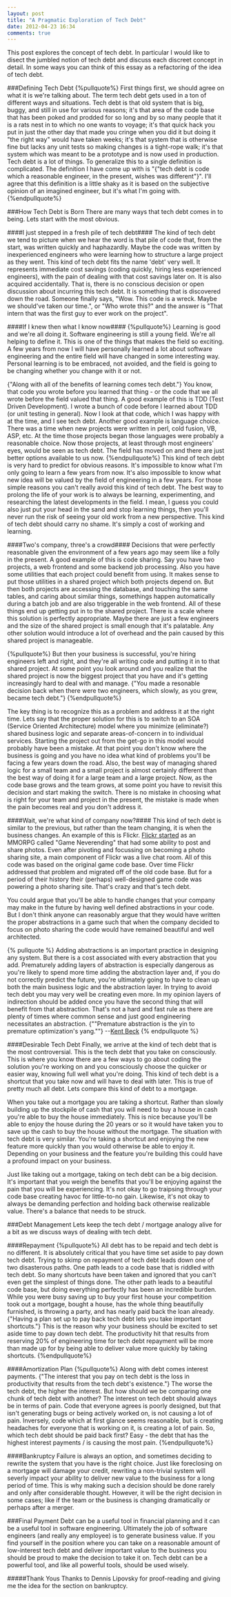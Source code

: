 ```yaml
---
layout: post
title: "A Pragmatic Exploration of Tech Debt"
date: 2012-04-23 16:34
comments: true
---
```


This post explores the concept of tech debt.  In particular I would like to disect the jumbled notion of tech debt and discuss each discreet concept in detail.  In some ways you can think of this essay as a refactoring of the idea of tech debt.

###Defining Tech Debt
{%pullquote%}
First things first, we should agree on what it is we're talking about.  The term tech debt gets used in a ton of different ways and situations.  Tech debt is that old system that is big, buggy, and still in use for various reasons; it's that area of the code base that has been poked and prodded for so long and by so many people that it is a rats nest in to which no one wants to voyage; it's that quick hack you put in just the other day that made you cringe when you did it but doing it "the right way" would have taken weeks; it's that system that is otherwise fine but lacks any unit tests so making changes is a tight-rope walk; it's that system which was meant to be a prototype and is now used in production.  Tech debt is a lot of things.  To generalize this to a single definition is complicated.  The definition I have come up with is "{"tech debt is code which a reasonable engineer, in the present, wishes was different"}".  I'll agree that this definition is a little shaky as it is based on the subjective opinion of an imagined engineer, but it's what I'm going with.
{%endpullquote%}

###How Tech Debt is Born
There are many ways that tech debt comes in to being.  Lets start with the most obvious.

####I just stepped in a fresh pile of tech debt####
The kind of tech debt we tend to picture when we hear the word is that pile of code that, from the start, was written quickly and haphazardly.  Maybe the code was written by inexperienced engineers who were learning how to structure a large project as they went.  This kind of tech debt fits the name 'debt' very well.  It represents immediate cost savings (coding quickly, hiring less experienced engineers), with the pain of dealing with that cost savings later on.  It is also acquired accidentally.  That is, there is no conscious decision or open discussion about incurring this tech debt.  It is something that is discovered down the road.  Someone finally says, "Wow.  This code is a wreck.  Maybe we should've taken our time.", or "Who wrote this?" and the answer is "That intern that was the first guy to ever work on the project".

####If I knew then what I know now####
{%pullquote%}
Learning is good and we're all doing it.  Software engineering is still a young field.  We're all helping to define it.  This is one of the things that makes the field so exciting.  A few years from now I will have personally learned a lot about software engineering and the entire field will have changed in some interesting way.  Personal learning is to be embraced, not avoided, and the field is going to be changing whether you change with it or not.

{"Along with all of the benefits of learning comes tech debt."}  You know, that code you wrote before you learned that thing - or the code that we all wrote before the field valued that thing.  A good example of this is TDD (Test Driven Development).  I wrote a bunch of code before I learned about TDD (or unit testing in general).  Now I look at that code, which I was happy with at the time, and I see tech debt.  Another good example is language choice.  There was a time when new projects were written in perl, cold fusion, VB, ASP, etc.  At the time those projects began those languages were probably a reasonable choice.  Now those projects, at least through most engineers' eyes, would be seen as tech debt.  The field has moved on and there are just better options available to us now.
{%endpullquote%}
This kind of tech debt is very hard to predict for obvious reasons.  It's impossible to know what I'm only going to learn a few years from now.  It's also impossible to know what new idea will be valued by the field of engineering in a few years.  For those simple reasons you can't really avoid this kind of tech debt.  The best way to prolong the life of your work is to always be learning, experimenting, and researching the latest developments in the field.  I mean, I guess you could also just put your head in the sand and stop learning things, then you'll never run the risk of seeing your old work from a new perspective.  This kind of tech debt should carry no shame.  It's simply a cost of working and learning.

####Two's company, three's a crowd####
Decisions that were perfectly reasonable given the environment of a few years ago may seem like a folly in the present.  A good example of this is code sharing.  Say you have two projects, a web frontend and some backend job processing.  Also you have some utilities that each project could benefit from using.  It makes sense to put those utilities in a shared project which both projects depend on.  But then both projects are accessing the database, and touching the same tables, and caring about similar things, somethings happen automatically during a batch job and are also triggerable in the web frontend.  All of these things end up getting put in to the shared project.  There is a scale where this solution is perfectly appropriate.  Maybe there are just a few engineers and the size of the shared project is small enough that it's palatable.  Any other solution would introduce a lot of overhead and the pain caused by this shared project is manageable.

{%pullquote%}
But then your business is successful, you're hiring engineers left and right, and they're all writing code and putting it in to that shared project.  At some point you look around and you realize that the shared project is now the biggest project that you have and it's getting increasingly hard to deal with and manage.  {"You made a resonable decision back when there were two engineers, which slowly, as you grew, became tech debt."}
{%endpullquote%}

The key thing is to recognize this as a problem and address it at the right time.  Lets say that the proper solution for this is to switch to an SOA (Service Oriented Architecture) model where you minimize (eliminate?) shared business logic and separate areas-of-concern in to individual services.  Starting the project out from the get-go in this model would probably have been a mistake.  At that point you don't know where the business is going and you have no idea what kind of problems you'll be facing a few years down the road. Also, the best way of managing shared logic for a small team and a small project is almost certainly different than the best way of doing it for a large team and a large project.  Now, as the code base grows and the team grows, at some point you have to revisit this decision and start making the switch.  There is no mistake in choosing what is right for your team and project in the present, the mistake is made when the pain becomes real and you don't address it.

####Wait, we're what kind of company now?####
This kind of tech debt is similar to the previous, but rather than the team changing, it is when the business changes.  An example of this is Flickr.  <a href="http://en.wikipedia.org/wiki/Flickr#History">Flickr started</a> as an MMORPG called "Game Neverending" that had some ability to post and share photos.  Even after pivoting and focussing on becoming a photo sharing site, a main component of Flickr was a live chat room.  All of this code was based on the original game code base.  Over time Flickr addressed that problem and migrated off of the old code base.  But for a period of their history their (perhaps) well-designed game code was powering a photo sharing site.  That's crazy and that's tech debt.

You could argue that you'll be able to handle changes that your company may make in the future by having well defined abstractions in your code.  But I don't think anyone can reasonably argue that they would have written the proper abstractions in a game such that when the company decided to focus on photo sharing the code would have remained beautiful and well architected.

{% pullquote %}
Adding abstractions is an important practice in designing any system.  But there is a cost associated with every abstraction that you add.  Prematurely adding layers of abstraction is especially dangerous as you're likely to spend more time adding the abstraction layer and, if you do not correctly predict the future, you're ultimately going to have to clean up both the main business logic and the abstraction layer.  In trying to avoid tech debt you may very well be creating even more.  In my opinion layers of indirection should be added once you have the second thing that will benefit from that abstraction.  That's not a hard and fast rule as there are plenty of times where common sense and just good engineering necessitates an abstraction.  {""Premature abstraction is the yin to premature optimization's yang.""}  --<a href="http://twitter.com/#!/KentBeck/statuses/167620773337505793">Kent Beck</a>
{% endpullquote %}

####Desirable Tech Debt
Finally, we arrive at the kind of tech debt that is the most controversial.  This is the tech debt that you take on consciously.  This is where you know there are a few ways to go about coding the solution you're working on and you consciously choose the quicker or easier way, knowing full well what you're doing.  This kind of tech debt is a shortcut that you take now and will have to deal with later.  This is true of pretty much all debt.  Lets compare this kind of debt to a mortgage.

When you take out a mortgage you are taking a shortcut.  Rather than slowly building up the stockpile of cash that you will need to buy a house in cash you're able to buy the house immediately.  This is nice because you'll be able to enjoy the house during the 20 years or so it would have taken you to save up the cash to buy the house without the mortgage.  The situation with tech debt is very similar.  You're taking a shortcut and enjoying the new feature more quickly than you would otherwise be able to enjoy it.  Depending on your business and the feature you're building this could have a profound impact on your business.

Just like taking out a mortgage, taking on tech debt can be a big decision.  It's important that you weigh the benefits that you'll be enjoying against the pain that you will be experiencing.  It's not okay to go traipsing through your code base creating havoc for little-to-no gain.  Likewise, it's not okay to always be demanding perfection and holding back otherwise realizable value.  There's a balance that needs to be struck.

###Debt Management
Lets keep the tech debt / mortgage analogy alive for a bit as we discuss ways of dealing with tech debt.

####Repayment
{%pullquote%}
All debt has to be repaid and tech debt is no different.  It is absolutely critical that you have time set aside to pay down tech debt.  Trying to skimp on repayment of tech debt leads down one of two disasterous paths.  One path leads to a code base that is riddled with tech debt.  So many shortcuts have been taken and ignored that you can't even get the simplest of things done.  The other path leads to a beautiful code base, but doing everything perfectly has been an incredible burden.  While you were busy saving up to buy your first house your competition took out a mortgage, bought a house, has the whole thing beautifully furnished, is throwing a party, and has nearly paid back the loan already.  {"Having a plan set up to pay back tech debt lets you take important shortcuts."}  This is the reason why your business should be excited to set aside time to pay down tech debt.  The productivity hit that results from reserving 20% of engineering time for tech debt repayment will be more than made up for by being able to deliver value more quickly by taking shortcuts.
{%endpullquote%}

####Amortization Plan
{%pullquote%}
Along with debt comes interest payments.  {"The interest that you pay on tech debt is the loss in productivity that results from the tech debt's existence."}  The worse the tech debt, the higher the interest.  But how should we be comparing one chunk of tech debt with another?  The interest on tech debt should always be in terms of pain.  Code that everyone agrees is poorly designed, but that isn't generating bugs or being actively worked on, is not causing a lot of pain.  Inversely, code which at first glance seems reasonable, but is creating headaches for everyone that is working on it, is creating a lot of pain.  So, which tech debt should be paid back first?  Easy - the debt that has the highest interest payments / is causing the most pain.
{%endpullquote%}

####Bankruptcy
Failure is always an option, and sometimes deciding to rewrite the system that you have is the right choice.  Just like foreclosing on a mortgage will damage your credit, rewriting a non-trivial system will severly impact your ability to deliver new value to the business for a long period of time.  This is why making such a decision should be done rarely and only after considerable thought.  However, it will be the right decision in some cases; like if the team or the business is changing dramatically or perhaps after a merger.

###Final Payment
Debt can be a useful tool in financial planning and it can be a useful tool in software engineering.  Ultimately the job of software engineers (and really any employee) is to generate business value.  If you find yourself in the position where you can take on a reasonable amount of low-interest tech debt and deliver important value to the business you should be proud to make the decision to take it on.  Tech debt can be a powerful tool, and like all powerful tools, should be used wisely.




#####Thank Yous
Thanks to Dennis Lipovsky for proof-reading and giving me the idea for the section on bankruptcy.
